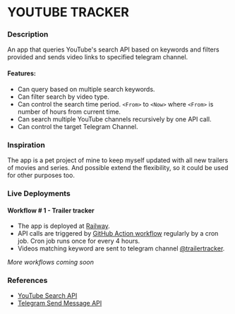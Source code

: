 # YOUTUBE TRACKER

### Description

An app that queries YouTube's search API based on keywords and filters provided and sends video links to specified telegram channel.

#### Features:

- Can query based on multiple search keywords.
- Can filter search by video type.
- Can control the search time period. `<From>` to `<Now>` where `<From>` is number of hours from current time.
- Can search multiple YouTube channels recursively by one API call.
- Can control the target Telegram Channel.

### Inspiration

The app is a pet project of mine to keep myself updated with all new trailers of movies and series.
And possible extend the flexibility, so it could be used for other purposes too.

### Live Deployments

#### Workflow # 1 - Trailer tracker

- The app is deployed at [Railway](https://railway.app/).
- API calls are triggered by [GitHub Action workflow](/.github/workflows/trailer-tracker-cron.yml) regularly by a cron job.
Cron job runs once for every 4 hours.
- Videos matching keyword are sent to telegram channel [@trailertracker](https://t.me/trailertracker).

<i>More workflows coming soon</i>

### References

- [YouTube Search API](https://developers.google.com/youtube/v3/docs/search/list)
- [Telegram Send Message API](https://core.telegram.org/bots/api#sendmessage)